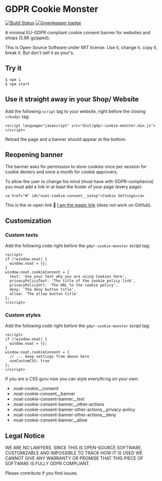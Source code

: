 # GDPR Cookie Monster

[![Build Status](https://api.travis-ci.org/nerdsofalltrades/gdpr-cookie-monster.svg?branch=master)](https://travis-ci.org/nerdsofalltrades/gdpr-cookie-monster)
[![Greenkeeper badge](https://badges.greenkeeper.io/nerdsofalltrades/gdpr-cookie-monster.svg)](https://greenkeeper.io/)

A minimal EU-GDPR compliant cookie consent banner for websites and shops (5.6K
gzipped).

This is Open-Source Software under MIT license. Use it, change it, copy it,
break it. But don't sell it as your's.

## Try it

```
$ npm i
$ npm start
```

## Use it straight away in your Shop/ Website

Add the following `script` tag to your website, right before the closing
`</body>` tag:

```
<script language="javascript" src="dist/gdpr-cookie-monster.min.js"></script>
```

Reload the page and a banner should appear at the bottom.

## Reopening banner

The banner asks for permission to store cookies once per session for cookie
deniers and once a month for cookie approvers.

To allow the user to change his mind (must have with GDPR-compliance) you must
add a link in at least the footer of your page (every page):

```
<a href="#" id="noat-cookie-consent__setup">Cookie Settings</a>
```

This is the re-open link
🤙 <a href="#" id="noat-cookie-consent__setup">I am the magic link</a>
(does not work on GitHub).

## Customization

### Custom texts

Add the following code right before the `gdpr-cookie-monster` script tag:

```
<script>
if (!window.noat) {
  window.noat = {};
}
window.noat.cookieConsent = {
  text: 'Use your text why you are using Cookies here',
  privacyPolicyText: 'The title of the cookie policy link',
  privacyPolicyUrl: 'The URL to the cookie policy',
  deny: 'The deny button title',
  allow: 'The allow button title'
};
</script>
```

### Custom styles

Add the following code right before the `gdpr-cookie-monster` script tag:

```
<script>
if (!window.noat) {
  window.noat = {};
}
window.noat.cookieConsent = {
  // ... keep settings from above here
  useCustomCSS: true
};
</script>
```

If you are a CSS guru now you can style everythi:ng on your own:

* .noat-cookie\_\_consent
* .noat-cookie-consent\_\_banner
* .noat-cookie-consent-banner\_\_text
* .noat-cookie-consent-banner\_\_other-actions
* .noat-cookie-consent-banner-other-actions\_\_privacy-policy
* .noat-cookie-consent-banner-other-actions\_\_deny
* .noat-cookie-consent-banner\_\_allow

## Legal Notice

WE ARE NO LAWYERS. SINCE THIS IS OPEN-SOURCE SOFTWARE, CUSTOMIZABLE AND
IMPOSSIBLE TO TRACK HOW IT IS USED WE CANNOT GIVE ANY WARRANTY OR PROMISE
THAT THIS PIECE OF SOFTWARE IS FULLY GDPR COMPLIANT.

Please contribute if you find issues.
